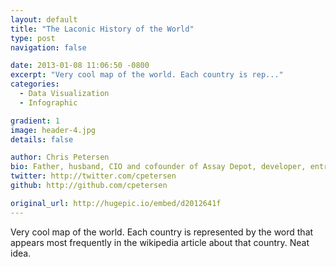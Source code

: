 ```yaml
---
layout: default
title: "The Laconic History of the World"
type: post
navigation: false

date: 2013-01-08 11:06:50 -0800
excerpt: "Very cool map of the world. Each country is rep..."
categories:
  - Data Visualization
  - Infographic

gradient: 1
image: header-4.jpg
details: false

author: Chris Petersen
bio: Father, husband, CIO and cofounder of Assay Depot, developer, entrepreneur and technologist.
twitter: http://twitter.com/cpetersen
github: http://github.com/cpetersen

original_url: http://hugepic.io/embed/d2012641f
---
```



Very cool map of the world. Each country is represented by the word that appears most frequently in the wikipedia article about that country. Neat idea.
